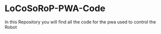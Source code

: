 # LoCoSoRoP-PWA-Code
In this Repository you will find all the code for the pwa used to control the Robot

